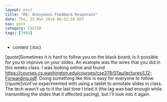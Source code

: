 ```yaml
---
layout: post
title: "RE: Anonymous Feedback Responses"
date: Thu, 22 Mar 2018 00:52:58 EDT
nav: post
category: CSC258
tags: [7493]
---
```


* content
{:toc}

[quote]Sometimes it is hard to follow you on the black board, is it possible for you to improve on your slides. An example was the wires that you did in this weeks class. I was looking online and found https://courses.cs.washington.edu/courses/cse378/07au/lectures/L12-Forwarding.pdf. Doing something like this is easy for everyone to follow.[/quote]\n\nI've experimented with using a tablet to annotate slides in class. The tech wasn't up to it the last time I tried it (the lag was bad enough while transmitting the slides that it affected pacing), but I'll look into it again.
<!-- more -->
<p></p>
